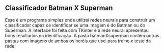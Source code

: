 ## Classificador Batman X Superman

Esse é um programa simples onde utilizei redes neurais para construir um classificador capaz de identificar se uma imagem é do Batman ou do Superman. A interface foi feita com TKinter e a rede neural apresentou bons resultados na identificação. A pasta batmanXsuperman contém outras pastas com imagens de ambos os heróis que usei para treino e teste da rede.  
